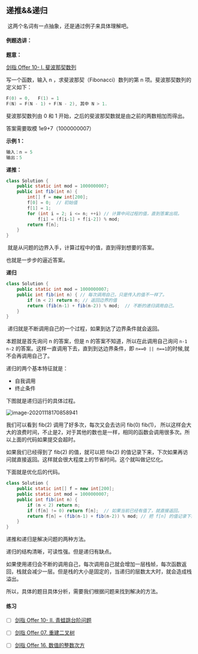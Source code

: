 ## 递推&&递归

​	这两个名词有一点抽象，还是通过例子来具体理解吧。

#### 例题选讲：

**题意：**

[剑指 Offer 10- I. 斐波那契数列](https://leetcode-cn.com/problems/fei-bo-na-qi-shu-lie-lcof/)

写一个函数，输入 n ，求斐波那契（Fibonacci）数列的第 n 项。斐波那契数列的定义如下：

```c++
F(0) = 0,   F(1) = 1
F(N) = F(N - 1) + F(N - 2), 其中 N > 1.
```


斐波那契数列由 0 和 1 开始，之后的斐波那契数就是由之前的两数相加而得出。

答案需要取模 1e9+7（1000000007）

**示例 1：**

```java
输入：n = 5
输出：5
```

**递推：**

```java
class Solution {
    public static int mod = 1000000007;
    public int fib(int n) {
        int[] f = new int[200];
        f[0] = 0;  // 初始值
        f[1] = 1;
        for (int i = 2; i <= n; ++i) // 计算中间过程的值，直到答案出现。
            f[i] = (f[i-1] + f[i-2]) % mod;
        return f[n];
    }
}
```

​	就是从问题的边界入手，计算过程中的值，直到得到想要的答案。

也就是一步步的逼近答案。

 

**递归**

```java
class Solution {
    public static int mod = 1000000007;
    public int fib(int n) { // 每次调用自己，只是传入的值不一样了。 
        if (n < 2) return n; // 返回边界的值
        return (fib(n-1) + fib(n-2)) % mod;  // 不断的递归调用自己。
    }
}
```

​	递归就是不断调用自己的一个过程，如果到达了边界条件就会返回。

本题就是首先询问 n 的答案，但是 n 的答案不知道，所以在此调用自己询问  `n-1` `n-2` 的答案。这样一直调用下去，直到到达边界条件，即 `n==0 || n==1`的时候,就不会再调用自己了。

递归的两个基本特征就是：

- 自我调用
- 终止条件

下图就是递归运行的具体过程。

![image-20201118170858941](https://i.loli.net/2020/11/18/W5nrabk3oIHiZpu.png)

我们可以看到 fib(2) 调用了好多次，每次又会去访问 fib(0) fib(1)， 所以这样会大大的浪费时间，不止是2，对于其他的数也是一样，相同的函数会调用很多次。所以上面的代码如果提交会超时。

如果我们已经得到了 fib(2) 的值，就可以把 fib(2) 的值记录下来，下次如果再访问就直接返回。这样就会很大程度上的节省时间。这个就叫做记忆化。

下面就是优化后的代码。

```java
class Solution {
    public static int[] f = new int[200];
    public static int mod = 1000000007;
    public int fib(int n) {
        if (n < 2) return n;
        if (f[n] != 0) return f[n];  // 如果当前已经有值了，就直接返回。
        return f[n] = (fib(n-1) + fib(n-2)) % mod; // 把 f[n] 的值记录下来，然后返回。
    }
}
```



递推和递归是解决问题的两种方法。

递归的结构清晰，可读性强。但是递归有缺点。

如果使用递归会不断的调用自己，每次调用自己就会增加一层栈帧，每次函数返回，栈就会减少一层。但是栈的大小是固定的，当递归的层数太大时，就会造成栈溢出。



所以，具体的题目具体分析，需要我们根据问题来找到解决的方法。

#### 练习


- [ ] [剑指 Offer 10- II. 青蛙跳台阶问题](https://leetcode-cn.com/problems/qing-wa-tiao-tai-jie-wen-ti-lcof/)

- [ ] [剑指 Offer 07. 重建二叉树](https://leetcode-cn.com/problems/zhong-jian-er-cha-shu-lcof/)

- [ ] [剑指 Offer 16. 数值的整数次方](https://leetcode-cn.com/problems/shu-zhi-de-zheng-shu-ci-fang-lcof/)

  